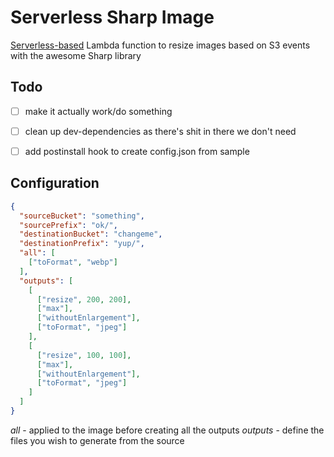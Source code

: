 # Serverless Sharp Image
[Serverless-based](https://www.github.com/serverless/serverless) Lambda function to resize images based on S3 events with the awesome Sharp library

## Todo
- [ ] make it actually work/do something
- [ ] clean up dev-dependencies as there's shit in there we don't need
- [ ] add postinstall hook to create config.json from sample


## Configuration

```json
{
  "sourceBucket": "something",
  "sourcePrefix": "ok/",
  "destinationBucket": "changeme",
  "destinationPrefix": "yup/",
  "all": [
    ["toFormat", "webp"]
  ],
  "outputs": [
    [
      ["resize", 200, 200],
      ["max"],
      ["withoutEnlargement"],
      ["toFormat", "jpeg"]
    ],
    [
      ["resize", 100, 100],
      ["max"],
      ["withoutEnlargement"],
      ["toFormat", "jpeg"]
    ]
  ]
}
```

*all* - applied to the image before creating all the outputs
*outputs* - define the files you wish to generate from the source